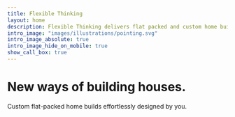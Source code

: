 ```yaml
---
title: Flexible Thinking
layout: home
description: Flexible Thinking delivers flat packed and custom home builds to your door.
intro_image: "images/illustrations/pointing.svg"
intro_image_absolute: true
intro_image_hide_on_mobile: true
show_call_box: true
---
```


# New ways of building houses.

Custom flat-packed home builds effortlessly designed by you.
